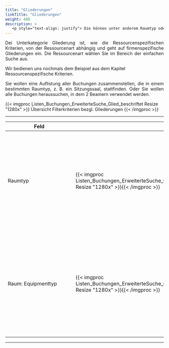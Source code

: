 ```yaml
---
title: "Gliederungen"
linkTitle: "Gliederungen"
weight: 400
description: >
   <p style="text-align: justify"> Die können unter anderem Raumtyp oder Equipmenttyp sein. </p>
---
```

<p style="text-align: justify"> Dei Unterkategorie Gliederung ist, wie die Ressourcenspezifischen Kriterien, von der Ressourcenart abhängig und geht auf firmenspezifische Gliederungen ein. Die Ressourcenart wählen Sie im Bereich der einfachen Suche aus. </p>

Wir bedienen uns nochmals dem Beispiel aus dem Kapitel Ressourcenspezifische Kriterien. 

<p style="text-align: justify">Sie wollen eine Auflistung aller Buchungen zusammenstellen, die in einem bestimmten Raumtyp, z. B. ein Sitzungssaal, stattfinden. Oder Sie wollen alle Buchungen heraussuchen, in dem 2 Beamern verwendet werden. </p>

{{< imgproc Listen_Buchungen_ErweiterteSuche_Glied_beschriftet Resize "1280x" >}}
Übersicht Filterkriterien bezgl. Gliederungen
{{< /imgproc >}}

---
|<div style="width:200px">Feld</div>||Funktion|
|---|---|---|
|Raumtyp|{{< imgproc Listen_Buchungen_ErweiterteSuche_Glied_Raumtyp Resize "1280x" >}}{{< /imgproc >}}|<p style="text-align: justify"> Über die Schnellauswahl wählen Sie einen Raumtypen aus (z.B. ein Sitzungssaal), um alle Buchungen, die in diesem Raumtyp stattfinden, anzeigen zu lassen. </p>|
|Raum: Equipmenttyp|{{< imgproc Listen_Buchungen_ErweiterteSuche_Glied_RaumEquiptyp Resize "1280x" >}}{{< /imgproc >}}|<p style="text-align: justify"> Über die Schnellauswahl wählen Sie einen Equipmentyp (z.B. die Anzahl der Beamer), um alle Buchungen anzeigen zu lassen, in welchen 2 Beamer verwendet werden. </p>|
---
